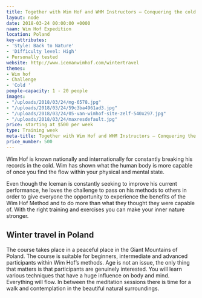 ```yaml
---
title: Together with Wim Hof and WHM Instructors – Conquering the cold in Poland
layout: node
date: 2018-03-24 00:00:00 +0000
naam: Wim Hof Expedition
location: Poland
key-attributes:
- 'Style: Back to Nature'
- 'Difficulty level: High'
- Personally tested
website: http://www.icemanwimhof.com/wintertravel
themes:
- Wim hof
- Challenge
- 'Cold '
people-capacity: 1 - 20 people
images:
- "/uploads/2018/03/24/mg-6578.jpg"
- "/uploads/2018/03/24/59c3ba4961ad3.jpg"
- "/uploads/2018/03/24/05-van-wimhof-site-zelf-540x297.jpg"
- "/uploads/2018/03/24/maxresdefault.jpg"
price: starting at $500 per week
type: Training week
meta-title: Together with Wim Hof and WHM Instructors – Conquering the cold in Poland
price_number: 500
---
```

Wim Hof is known nationally and internationally for constantly breaking his records in the cold. Wim has shown what the human body is more capable of once you find the flow within your physical and mental state. 

Even though the Iceman is constantly seeking to improve his current performance, he loves the challenge to pass on his methods to others in order to give everyone the opportunity to experience the benefits of the Wim Hof Method and to do more than what they thought they were capable of. With the right training and exercises you can make your inner nature stronger.

## Winter travel in Poland
The course takes place in a peaceful place in the Giant Mountains of Poland. The course is suitable for beginners, intermediate and advanced participants within Wim Hof’s methods. Age is not an issue, the only thing that matters is that participants are genuinely interested. You will learn various techniques that have a huge influence on body and mind. Everything will flow. In between the meditation sessions there is time for a walk and contemplation in the beautiful natural surroundings.